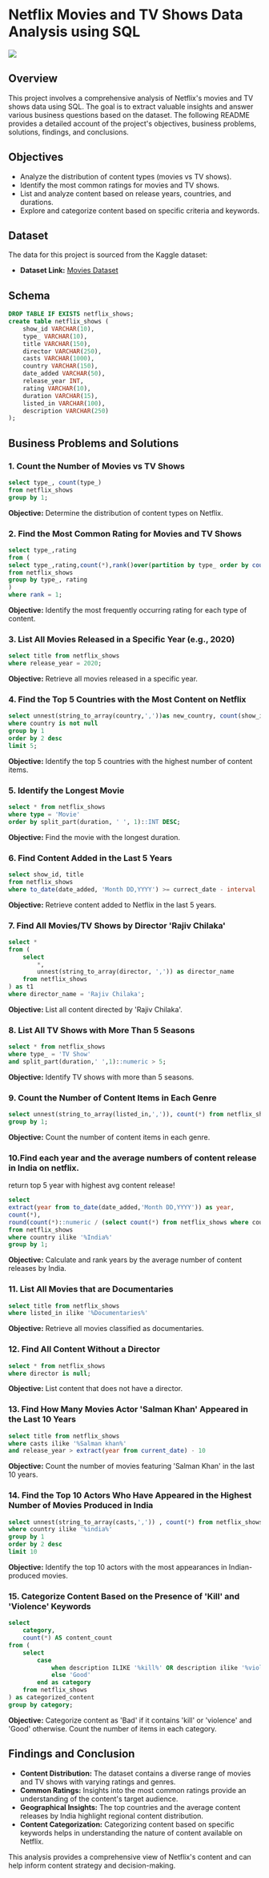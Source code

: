 # Netflix Movies and TV Shows Data Analysis using SQL

![](https://github.com/najirh/netflix_sql_project/blob/main/logo.png)

## Overview
This project involves a comprehensive analysis of Netflix's movies and TV shows data using SQL. The goal is to extract valuable insights and answer various business questions based on the dataset. The following README provides a detailed account of the project's objectives, business problems, solutions, findings, and conclusions.

## Objectives

- Analyze the distribution of content types (movies vs TV shows).
- Identify the most common ratings for movies and TV shows.
- List and analyze content based on release years, countries, and durations.
- Explore and categorize content based on specific criteria and keywords.

## Dataset

The data for this project is sourced from the Kaggle dataset:

- **Dataset Link:** [Movies Dataset](https://www.kaggle.com/datasets/shivamb/netflix-shows?resource=download)

## Schema

```sql
DROP TABLE IF EXISTS netflix_shows;
create table netflix_shows (
	show_id	VARCHAR(10),
	type_ VARCHAR(10),
	title VARCHAR(150),
	director VARCHAR(250),	
	casts VARCHAR(1000),
	country	VARCHAR(150),
	date_added VARCHAR(50),
	release_year INT,
	rating VARCHAR(10),
	duration VARCHAR(15),	
	listed_in VARCHAR(100),
	description VARCHAR(250)
);
```

## Business Problems and Solutions

### 1. Count the Number of Movies vs TV Shows

```sql
select type_, count(type_)
from netflix_shows
group by 1;
```

**Objective:** Determine the distribution of content types on Netflix.

### 2. Find the Most Common Rating for Movies and TV Shows

```sql
select type_,rating 
from (
select type_,rating,count(*),rank()over(partition by type_ order by count(*)desc)
from netflix_shows
group by type_, rating
) 
where rank = 1;
```

**Objective:** Identify the most frequently occurring rating for each type of content.

### 3. List All Movies Released in a Specific Year (e.g., 2020)

```sql
select title from netflix_shows
where release_year = 2020;
```

**Objective:** Retrieve all movies released in a specific year.

### 4. Find the Top 5 Countries with the Most Content on Netflix

```sql
select unnest(string_to_array(country,','))as new_country, count(show_id) from netflix_shows
where country is not null
group by 1 
order by 2 desc
limit 5;
```

**Objective:** Identify the top 5 countries with the highest number of content items.

### 5. Identify the Longest Movie

```sql
select * from netflix_shows
where type = 'Movie'
order by split_part(duration, ' ', 1)::INT DESC;
```

**Objective:** Find the movie with the longest duration.

### 6. Find Content Added in the Last 5 Years

```sql
select show_id, title
from netflix_shows
where to_date(date_added, 'Month DD,YYYY') >= currect_date - interval '5 years';
```

**Objective:** Retrieve content added to Netflix in the last 5 years.

### 7. Find All Movies/TV Shows by Director 'Rajiv Chilaka'

```sql
select *
from (
    select 
        *,
        unnest(string_to_array(director, ',')) as director_name
    from netflix_shows
) as t1
where director_name = 'Rajiv Chilaka';
```

**Objective:** List all content directed by 'Rajiv Chilaka'.

### 8. List All TV Shows with More Than 5 Seasons

```sql
select * from netflix_shows
where type_ = 'TV Show'
and split_part(duration,' ',1)::numeric > 5;
```

**Objective:** Identify TV shows with more than 5 seasons.

### 9. Count the Number of Content Items in Each Genre

```sql
select unnest(string_to_array(listed_in,',')), count(*) from netflix_shows
group by 1;
```

**Objective:** Count the number of content items in each genre.

### 10.Find each year and the average numbers of content release in India on netflix. 
return top 5 year with highest avg content release!

```sql
select 
extract(year from to_date(date_added,'Month DD,YYYY')) as year,
count(*),
round(count(*)::numeric / (select count(*) from netflix_shows where country ilike '%India%')::numeric , 2) as avg_content_per_year
from netflix_shows
where country ilike '%India%'
group by 1;
```

**Objective:** Calculate and rank years by the average number of content releases by India.

### 11. List All Movies that are Documentaries

```sql
select title from netflix_shows
where listed_in ilike '%Documentaries%'
```

**Objective:** Retrieve all movies classified as documentaries.

### 12. Find All Content Without a Director

```sql
select * from netflix_shows
where director is null;
```

**Objective:** List content that does not have a director.

### 13. Find How Many Movies Actor 'Salman Khan' Appeared in the Last 10 Years

```sql
select title from netflix_shows
where casts ilike '%Salman khan%'
and release_year > extract(year from current_date) - 10
```

**Objective:** Count the number of movies featuring 'Salman Khan' in the last 10 years.

### 14. Find the Top 10 Actors Who Have Appeared in the Highest Number of Movies Produced in India

```sql
select unnest(string_to_array(casts,',')) , count(*) from netflix_shows
where country ilike '%india%'
group by 1 
order by 2 desc
limit 10
```

**Objective:** Identify the top 10 actors with the most appearances in Indian-produced movies.

### 15. Categorize Content Based on the Presence of 'Kill' and 'Violence' Keywords

```sql
select 
    category,
    count(*) AS content_count
from (
    select 
        case
            when description ILIKE '%kill%' OR description ilike '%violence%' then 'Bad'
            else 'Good'
        end as category
    from netflix_shows
) as categorized_content
group by category;
```

**Objective:** Categorize content as 'Bad' if it contains 'kill' or 'violence' and 'Good' otherwise. Count the number of items in each category.

## Findings and Conclusion

- **Content Distribution:** The dataset contains a diverse range of movies and TV shows with varying ratings and genres.
- **Common Ratings:** Insights into the most common ratings provide an understanding of the content's target audience.
- **Geographical Insights:** The top countries and the average content releases by India highlight regional content distribution.
- **Content Categorization:** Categorizing content based on specific keywords helps in understanding the nature of content available on Netflix.

This analysis provides a comprehensive view of Netflix's content and can help inform content strategy and decision-making.
